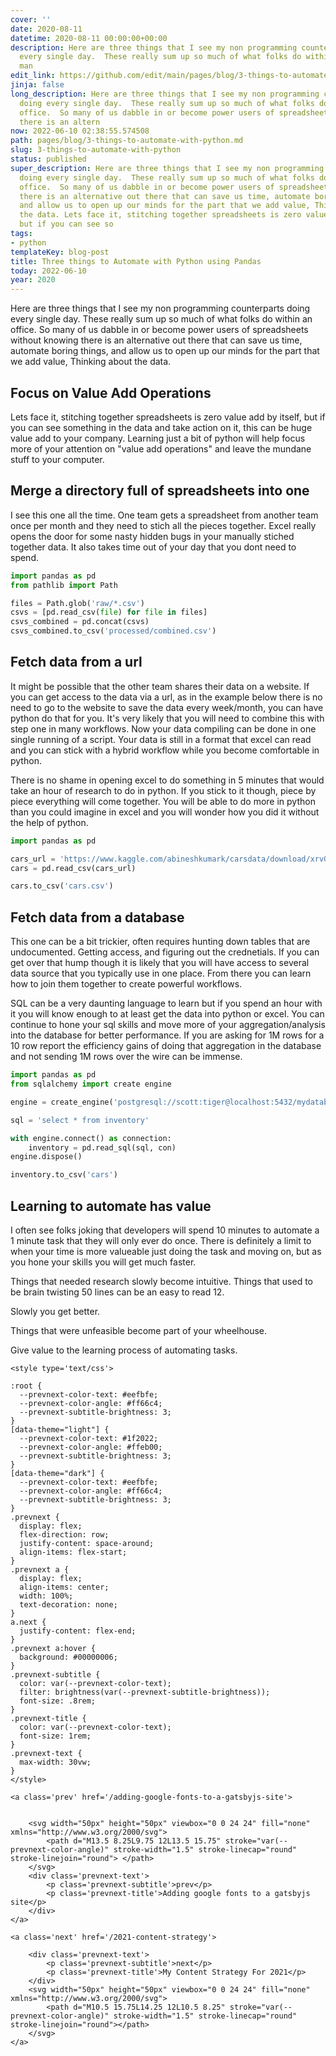 ```yaml
---
cover: ''
date: 2020-08-11
datetime: 2020-08-11 00:00:00+00:00
description: Here are three things that I see my non programming counterparts doing
  every single day.  These really sum up so much of what folks do within an office.  So
  man
edit_link: https://github.com/edit/main/pages/blog/3-things-to-automate-with-python.md
jinja: false
long_description: Here are three things that I see my non programming counterparts
  doing every single day.  These really sum up so much of what folks do within an
  office.  So many of us dabble in or become power users of spreadsheets without knowing
  there is an altern
now: 2022-06-10 02:38:55.574508
path: pages/blog/3-things-to-automate-with-python.md
slug: 3-things-to-automate-with-python
status: published
super_description: Here are three things that I see my non programming counterparts
  doing every single day.  These really sum up so much of what folks do within an
  office.  So many of us dabble in or become power users of spreadsheets without knowing
  there is an alternative out there that can save us time, automate boring things,
  and allow us to open up our minds for the part that we add value, Thinking about
  the data. Lets face it, stitching together spreadsheets is zero value add by itself,
  but if you can see so
tags:
- python
templateKey: blog-post
title: Three things to Automate with Python using Pandas
today: 2022-06-10
year: 2020
---
```


Here are three things that I see my non programming counterparts doing every single day.  These really sum up so much of what folks do within an office.  So many of us dabble in or become power users of spreadsheets without knowing there is an alternative out there that can save us time, automate boring things, and allow us to open up our minds for the part that we add value, Thinking about the data.

## Focus on Value Add Operations

Lets face it, stitching together spreadsheets is zero value add by itself, but if you can see something in the data and take action on it, this can be huge value add to your company. Learning just a bit of python will help focus more of your attention on "value add operations" and leave the mundane stuff to your computer.


## Merge a directory full of spreadsheets into one

I see this one all the time.  One team gets a spreadsheet from another team once per month and they need to stich all the pieces together.  Excel really opens the door for some nasty hidden bugs in your manually stiched together data.  It also takes time out of your day that you dont need to spend.

``` python
import pandas as pd
from pathlib import Path

files = Path.glob('raw/*.csv')
csvs = [pd.read_csv(file) for file in files]
csvs_combined = pd.concat(csvs)
csvs_combined.to_csv('processed/combined.csv')
```

## Fetch data from a url

It might be possible that the other team shares their data on a website.  If you can get access to the data via a url, as in the example below there is no need to go to the website to save the data every week/month, you can have python do that for you.  It's very likely that you will need to combine this with step one in many workflows.  Now your data compiling can be done in one single running of a script.  Your data is still in a format that excel can read and you can stick with a hybrid workflow while you become comfortable in python.

There is no shame in opening excel to do something in 5 minutes that would take an hour of research to do in python.  If you stick to it though, piece by piece everything will come together.  You will be able to do more in python than you could imagine in excel and you will wonder how you did it without the help of python.

``` python
import pandas as pd

cars_url = 'https://www.kaggle.com/abineshkumark/carsdata/download/xrvGk4JtQZJZetxwsCCy%2Fversions%2Fl2HR9tTLKz8MzHMAjBcl%2Ffiles%2Fcars.csv?datasetVersionNumber=1'
cars = pd.read_csv(cars_url)

cars.to_csv('cars.csv')
```

## Fetch data from a database

This one can be a bit trickier, often requires hunting down tables that are undocumented. Getting access, and figuring out the crednetials.  If you can get over that hump though it is likely that you will have access to several data source that you typically use in one place.  From there you can learn how to join them together to create powerful workflows.

SQL can be a very daunting language to learn but if you spend an hour with it you will know enough to at least get the data into python or excel.  You can continue to hone your sql skills and move more of your aggregation/analysis into the database for better performance.  If you are asking for 1M rows for a 10 row report the efficiency gains of doing that aggregation in the database and not sending 1M rows over the wire can be immense.

``` python
import pandas as pd
from sqlalchemy import create engine

engine = create_engine('postgresql://scott:tiger@localhost:5432/mydatabase')

sql = 'select * from inventory'

with engine.connect() as connection:
    inventory = pd.read_sql(sql, con)
engine.dispose()

inventory.to_csv('cars')
```

## Learning to automate has value

I often see folks joking that developers will spend 10 minutes to automate a 1 minute task that they will only ever do once.  There is definitely a limit to when your time is more valueable just doing the task and moving on, but as you hone your skills you will get much faster.

Things that needed research slowly become intuitive.  Things that used to be brain twisting 50 lines can be an easy to read 12.

Slowly you get better.

Things that were unfeasible become part of your wheelhouse.

Give value to the learning process of automating tasks.
<div class='prevnext'>

    <style type='text/css'>

    :root {
      --prevnext-color-text: #eefbfe;
      --prevnext-color-angle: #ff66c4;
      --prevnext-subtitle-brightness: 3;
    }
    [data-theme="light"] {
      --prevnext-color-text: #1f2022;
      --prevnext-color-angle: #ffeb00;
      --prevnext-subtitle-brightness: 3;
    }
    [data-theme="dark"] {
      --prevnext-color-text: #eefbfe;
      --prevnext-color-angle: #ff66c4;
      --prevnext-subtitle-brightness: 3;
    }
    .prevnext {
      display: flex;
      flex-direction: row;
      justify-content: space-around;
      align-items: flex-start;
    }
    .prevnext a {
      display: flex;
      align-items: center;
      width: 100%;
      text-decoration: none;
    }
    a.next {
      justify-content: flex-end;
    }
    .prevnext a:hover {
      background: #00000006;
    }
    .prevnext-subtitle {
      color: var(--prevnext-color-text);
      filter: brightness(var(--prevnext-subtitle-brightness));
      font-size: .8rem;
    }
    .prevnext-title {
      color: var(--prevnext-color-text);
      font-size: 1rem;
    }
    .prevnext-text {
      max-width: 30vw;
    }
    </style>
    
    <a class='prev' href='/adding-google-fonts-to-a-gatsbyjs-site'>
    

        <svg width="50px" height="50px" viewbox="0 0 24 24" fill="none" xmlns="http://www.w3.org/2000/svg">
            <path d="M13.5 8.25L9.75 12L13.5 15.75" stroke="var(--prevnext-color-angle)" stroke-width="1.5" stroke-linecap="round" stroke-linejoin="round"> </path>
        </svg>
        <div class='prevnext-text'>
            <p class='prevnext-subtitle'>prev</p>
            <p class='prevnext-title'>Adding google fonts to a gatsbyjs site</p>
        </div>
    </a>
    
    <a class='next' href='/2021-content-strategy'>
    
        <div class='prevnext-text'>
            <p class='prevnext-subtitle'>next</p>
            <p class='prevnext-title'>My Content Strategy For 2021</p>
        </div>
        <svg width="50px" height="50px" viewbox="0 0 24 24" fill="none" xmlns="http://www.w3.org/2000/svg">
            <path d="M10.5 15.75L14.25 12L10.5 8.25" stroke="var(--prevnext-color-angle)" stroke-width="1.5" stroke-linecap="round" stroke-linejoin="round"></path>
        </svg>
    </a>
  </div>